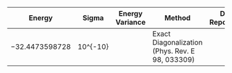 | Energy             | Sigma           | Energy Variance  | Method                                                        | Data Repository                     |
|--------------------|-----------------|------------------|---------------------------------------------------------------|-------------------------------------|
| −32.4473598728     | 10^{-10}        |                  | Exact Diagonalization (Phys. Rev. E 98, 033309)               |                                     |
